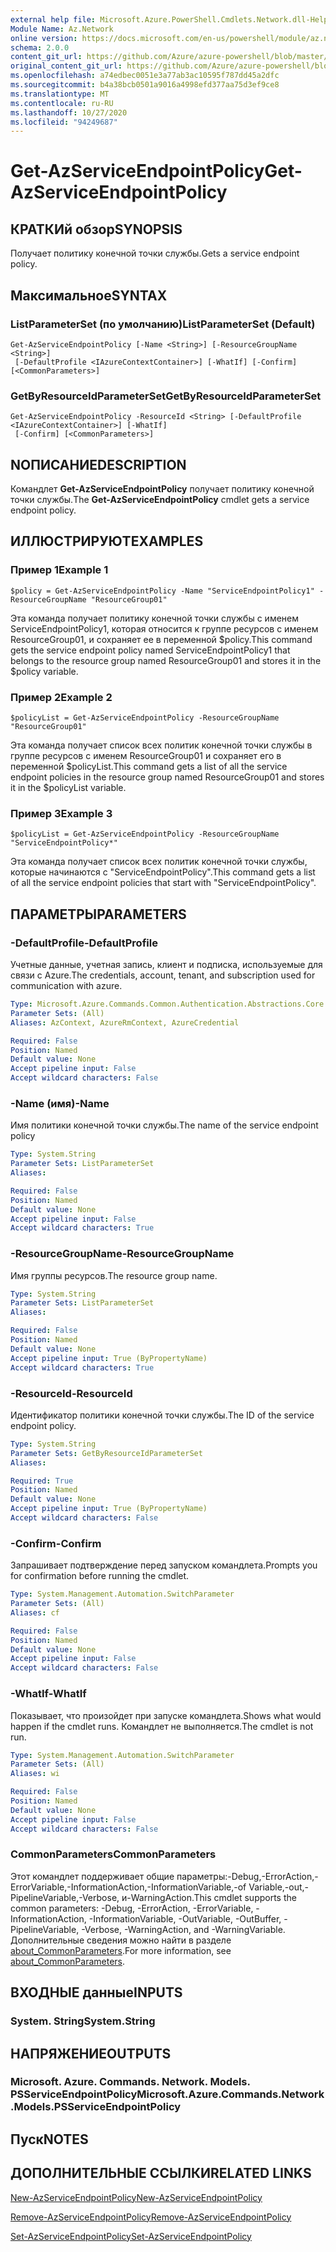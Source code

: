 ```yaml
---
external help file: Microsoft.Azure.PowerShell.Cmdlets.Network.dll-Help.xml
Module Name: Az.Network
online version: https://docs.microsoft.com/en-us/powershell/module/az.network/get-azserviceendpointpolicy
schema: 2.0.0
content_git_url: https://github.com/Azure/azure-powershell/blob/master/src/Network/Network/help/Get-AzServiceEndpointPolicy.md
original_content_git_url: https://github.com/Azure/azure-powershell/blob/master/src/Network/Network/help/Get-AzServiceEndpointPolicy.md
ms.openlocfilehash: a74edbec0051e3a77ab3ac10595f787dd45a2dfc
ms.sourcegitcommit: b4a38bcb0501a9016a4998efd377aa75d3ef9ce8
ms.translationtype: MT
ms.contentlocale: ru-RU
ms.lasthandoff: 10/27/2020
ms.locfileid: "94249687"
---
```

# <span data-ttu-id="43ae9-101">Get-AzServiceEndpointPolicy</span><span class="sxs-lookup"><span data-stu-id="43ae9-101">Get-AzServiceEndpointPolicy</span></span>

## <span data-ttu-id="43ae9-102">КРАТКИй обзор</span><span class="sxs-lookup"><span data-stu-id="43ae9-102">SYNOPSIS</span></span>
<span data-ttu-id="43ae9-103">Получает политику конечной точки службы.</span><span class="sxs-lookup"><span data-stu-id="43ae9-103">Gets a service endpoint policy.</span></span>

## <span data-ttu-id="43ae9-104">Максимальное</span><span class="sxs-lookup"><span data-stu-id="43ae9-104">SYNTAX</span></span>

### <span data-ttu-id="43ae9-105">ListParameterSet (по умолчанию)</span><span class="sxs-lookup"><span data-stu-id="43ae9-105">ListParameterSet (Default)</span></span>
```
Get-AzServiceEndpointPolicy [-Name <String>] [-ResourceGroupName <String>]
 [-DefaultProfile <IAzureContextContainer>] [-WhatIf] [-Confirm] [<CommonParameters>]
```

### <span data-ttu-id="43ae9-106">GetByResourceIdParameterSet</span><span class="sxs-lookup"><span data-stu-id="43ae9-106">GetByResourceIdParameterSet</span></span>
```
Get-AzServiceEndpointPolicy -ResourceId <String> [-DefaultProfile <IAzureContextContainer>] [-WhatIf]
 [-Confirm] [<CommonParameters>]
```

## <span data-ttu-id="43ae9-107">NОПИСАНИЕ</span><span class="sxs-lookup"><span data-stu-id="43ae9-107">DESCRIPTION</span></span>
<span data-ttu-id="43ae9-108">Командлет **Get-AzServiceEndpointPolicy** получает политику конечной точки службы.</span><span class="sxs-lookup"><span data-stu-id="43ae9-108">The **Get-AzServiceEndpointPolicy** cmdlet gets a service endpoint policy.</span></span>

## <span data-ttu-id="43ae9-109">ИЛЛЮСТРИРУЮТ</span><span class="sxs-lookup"><span data-stu-id="43ae9-109">EXAMPLES</span></span>

### <span data-ttu-id="43ae9-110">Пример 1</span><span class="sxs-lookup"><span data-stu-id="43ae9-110">Example 1</span></span>
```
$policy = Get-AzServiceEndpointPolicy -Name "ServiceEndpointPolicy1" -ResourceGroupName "ResourceGroup01"
```

<span data-ttu-id="43ae9-111">Эта команда получает политику конечной точки службы с именем ServiceEndpointPolicy1, которая относится к группе ресурсов с именем ResourceGroup01, и сохраняет ее в переменной $policy.</span><span class="sxs-lookup"><span data-stu-id="43ae9-111">This command gets the service endpoint policy named ServiceEndpointPolicy1 that belongs to the resource group named ResourceGroup01 and stores it in the $policy variable.</span></span>

### <span data-ttu-id="43ae9-112">Пример 2</span><span class="sxs-lookup"><span data-stu-id="43ae9-112">Example 2</span></span>
```
$policyList = Get-AzServiceEndpointPolicy -ResourceGroupName "ResourceGroup01"
```

<span data-ttu-id="43ae9-113">Эта команда получает список всех политик конечной точки службы в группе ресурсов с именем ResourceGroup01 и сохраняет его в переменной $policyList.</span><span class="sxs-lookup"><span data-stu-id="43ae9-113">This command gets a list of all the service endpoint policies in the resource group named ResourceGroup01 and stores it in the $policyList variable.</span></span>

### <span data-ttu-id="43ae9-114">Пример 3</span><span class="sxs-lookup"><span data-stu-id="43ae9-114">Example 3</span></span>
```
$policyList = Get-AzServiceEndpointPolicy -ResourceGroupName "ServiceEndpointPolicy*"
```

<span data-ttu-id="43ae9-115">Эта команда получает список всех политик конечной точки службы, которые начинаются с "ServiceEndpointPolicy".</span><span class="sxs-lookup"><span data-stu-id="43ae9-115">This command gets a list of all the service endpoint policies that start with "ServiceEndpointPolicy".</span></span>

## <span data-ttu-id="43ae9-116">ПАРАМЕТРЫ</span><span class="sxs-lookup"><span data-stu-id="43ae9-116">PARAMETERS</span></span>

### <span data-ttu-id="43ae9-117">-DefaultProfile</span><span class="sxs-lookup"><span data-stu-id="43ae9-117">-DefaultProfile</span></span>
<span data-ttu-id="43ae9-118">Учетные данные, учетная запись, клиент и подписка, используемые для связи с Azure.</span><span class="sxs-lookup"><span data-stu-id="43ae9-118">The credentials, account, tenant, and subscription used for communication with azure.</span></span>

```yaml
Type: Microsoft.Azure.Commands.Common.Authentication.Abstractions.Core.IAzureContextContainer
Parameter Sets: (All)
Aliases: AzContext, AzureRmContext, AzureCredential

Required: False
Position: Named
Default value: None
Accept pipeline input: False
Accept wildcard characters: False
```

### <span data-ttu-id="43ae9-119">-Name (имя)</span><span class="sxs-lookup"><span data-stu-id="43ae9-119">-Name</span></span>
<span data-ttu-id="43ae9-120">Имя политики конечной точки службы.</span><span class="sxs-lookup"><span data-stu-id="43ae9-120">The name of the service endpoint policy</span></span>

```yaml
Type: System.String
Parameter Sets: ListParameterSet
Aliases:

Required: False
Position: Named
Default value: None
Accept pipeline input: False
Accept wildcard characters: True
```

### <span data-ttu-id="43ae9-121">-ResourceGroupName</span><span class="sxs-lookup"><span data-stu-id="43ae9-121">-ResourceGroupName</span></span>
<span data-ttu-id="43ae9-122">Имя группы ресурсов.</span><span class="sxs-lookup"><span data-stu-id="43ae9-122">The resource group name.</span></span>

```yaml
Type: System.String
Parameter Sets: ListParameterSet
Aliases:

Required: False
Position: Named
Default value: None
Accept pipeline input: True (ByPropertyName)
Accept wildcard characters: True
```

### <span data-ttu-id="43ae9-123">-ResourceId</span><span class="sxs-lookup"><span data-stu-id="43ae9-123">-ResourceId</span></span>
<span data-ttu-id="43ae9-124">Идентификатор политики конечной точки службы.</span><span class="sxs-lookup"><span data-stu-id="43ae9-124">The ID of the service endpoint policy.</span></span>

```yaml
Type: System.String
Parameter Sets: GetByResourceIdParameterSet
Aliases:

Required: True
Position: Named
Default value: None
Accept pipeline input: True (ByPropertyName)
Accept wildcard characters: False
```

### <span data-ttu-id="43ae9-125">-Confirm</span><span class="sxs-lookup"><span data-stu-id="43ae9-125">-Confirm</span></span>
<span data-ttu-id="43ae9-126">Запрашивает подтверждение перед запуском командлета.</span><span class="sxs-lookup"><span data-stu-id="43ae9-126">Prompts you for confirmation before running the cmdlet.</span></span>

```yaml
Type: System.Management.Automation.SwitchParameter
Parameter Sets: (All)
Aliases: cf

Required: False
Position: Named
Default value: None
Accept pipeline input: False
Accept wildcard characters: False
```

### <span data-ttu-id="43ae9-127">-WhatIf</span><span class="sxs-lookup"><span data-stu-id="43ae9-127">-WhatIf</span></span>
<span data-ttu-id="43ae9-128">Показывает, что произойдет при запуске командлета.</span><span class="sxs-lookup"><span data-stu-id="43ae9-128">Shows what would happen if the cmdlet runs.</span></span> <span data-ttu-id="43ae9-129">Командлет не выполняется.</span><span class="sxs-lookup"><span data-stu-id="43ae9-129">The cmdlet is not run.</span></span>

```yaml
Type: System.Management.Automation.SwitchParameter
Parameter Sets: (All)
Aliases: wi

Required: False
Position: Named
Default value: None
Accept pipeline input: False
Accept wildcard characters: False
```

### <span data-ttu-id="43ae9-130">CommonParameters</span><span class="sxs-lookup"><span data-stu-id="43ae9-130">CommonParameters</span></span>
<span data-ttu-id="43ae9-131">Этот командлет поддерживает общие параметры:-Debug,-ErrorAction,-ErrorVariable,-InformationAction,-InformationVariable,-of Variable,-out,-PipelineVariable,-Verbose, и-WarningAction.</span><span class="sxs-lookup"><span data-stu-id="43ae9-131">This cmdlet supports the common parameters: -Debug, -ErrorAction, -ErrorVariable, -InformationAction, -InformationVariable, -OutVariable, -OutBuffer, -PipelineVariable, -Verbose, -WarningAction, and -WarningVariable.</span></span> <span data-ttu-id="43ae9-132">Дополнительные сведения можно найти в разделе [about_CommonParameters](http://go.microsoft.com/fwlink/?LinkID=113216).</span><span class="sxs-lookup"><span data-stu-id="43ae9-132">For more information, see [about_CommonParameters](http://go.microsoft.com/fwlink/?LinkID=113216).</span></span>

## <span data-ttu-id="43ae9-133">ВХОДНЫЕ данные</span><span class="sxs-lookup"><span data-stu-id="43ae9-133">INPUTS</span></span>

### <span data-ttu-id="43ae9-134">System. String</span><span class="sxs-lookup"><span data-stu-id="43ae9-134">System.String</span></span>

## <span data-ttu-id="43ae9-135">НАПРЯЖЕНИЕ</span><span class="sxs-lookup"><span data-stu-id="43ae9-135">OUTPUTS</span></span>

### <span data-ttu-id="43ae9-136">Microsoft. Azure. Commands. Network. Models. PSServiceEndpointPolicy</span><span class="sxs-lookup"><span data-stu-id="43ae9-136">Microsoft.Azure.Commands.Network.Models.PSServiceEndpointPolicy</span></span>

## <span data-ttu-id="43ae9-137">Пуск</span><span class="sxs-lookup"><span data-stu-id="43ae9-137">NOTES</span></span>

## <span data-ttu-id="43ae9-138">ДОПОЛНИТЕЛЬНЫЕ ССЫЛКИ</span><span class="sxs-lookup"><span data-stu-id="43ae9-138">RELATED LINKS</span></span>

[<span data-ttu-id="43ae9-139">New-AzServiceEndpointPolicy</span><span class="sxs-lookup"><span data-stu-id="43ae9-139">New-AzServiceEndpointPolicy</span></span>](./New-AzServiceEndpointPolicy.md)

[<span data-ttu-id="43ae9-140">Remove-AzServiceEndpointPolicy</span><span class="sxs-lookup"><span data-stu-id="43ae9-140">Remove-AzServiceEndpointPolicy</span></span>](./Remove-AzServiceEndpointPolicy.md)

[<span data-ttu-id="43ae9-141">Set-AzServiceEndpointPolicy</span><span class="sxs-lookup"><span data-stu-id="43ae9-141">Set-AzServiceEndpointPolicy</span></span>](./Set-AzServiceEndpointPolicy.md)
